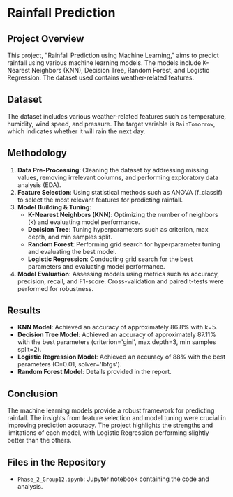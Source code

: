 # Rainfall Prediction

## Project Overview

This project, "Rainfall Prediction using Machine Learning," aims to predict rainfall using various machine learning models. The models include K-Nearest Neighbors (KNN), Decision Tree, Random Forest, and Logistic Regression. The dataset used contains weather-related features.

## Dataset

The dataset includes various weather-related features such as temperature, humidity, wind speed, and pressure. The target variable is `RainTomorrow`, which indicates whether it will rain the next day.

## Methodology

1. **Data Pre-Processing**: Cleaning the dataset by addressing missing values, removing irrelevant columns, and performing exploratory data analysis (EDA).
2. **Feature Selection**: Using statistical methods such as ANOVA (f_classif) to select the most relevant features for predicting rainfall.
3. **Model Building & Tuning**:
   - **K-Nearest Neighbors (KNN)**: Optimizing the number of neighbors (k) and evaluating model performance.
   - **Decision Tree**: Tuning hyperparameters such as criterion, max depth, and min samples split.
   - **Random Forest**: Performing grid search for hyperparameter tuning and evaluating the best model.
   - **Logistic Regression**: Conducting grid search for the best parameters and evaluating model performance.
4. **Model Evaluation**: Assessing models using metrics such as accuracy, precision, recall, and F1-score. Cross-validation and paired t-tests were performed for robustness.

## Results

- **KNN Model**: Achieved an accuracy of approximately 86.8% with k=5.
- **Decision Tree Model**: Achieved an accuracy of approximately 87.11% with the best parameters (criterion='gini', max depth=3, min samples split=2).
- **Logistic Regression Model**: Achieved an accuracy of 88% with the best parameters (C=0.01, solver='lbfgs').
- **Random Forest Model**: Details provided in the report.

## Conclusion

The machine learning models provide a robust framework for predicting rainfall. The insights from feature selection and model tuning were crucial in improving prediction accuracy. The project highlights the strengths and limitations of each model, with Logistic Regression performing slightly better than the others.

## Files in the Repository

- `Phase_2_Group12.ipynb`: Jupyter notebook containing the code and analysis.

